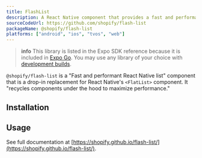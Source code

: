 ```yaml
---
title: FlashList
description: A React Native component that provides a fast and performant way to render lists.
sourceCodeUrl: https://github.com/shopify/flash-list
packageName: @shopify/flash-list
platforms: ["android", "ios", "tvos", "web"]
---
```


> **info** This library is listed in the Expo SDK reference because it is included in [Expo Go](https://expo.dev/go). You may use any library of your choice with [development builds](/develop/development-builds/introduction/).

`@shopify/flash-list` is a "Fast and performant React Native list" component that is a drop-in replacement for React Native's `<FlatList>` component. It "recycles components under the hood to maximize performance."

## Installation

## Usage

See full documentation at [https://shopify.github.io/flash-list/](https://shopify.github.io/flash-list/).